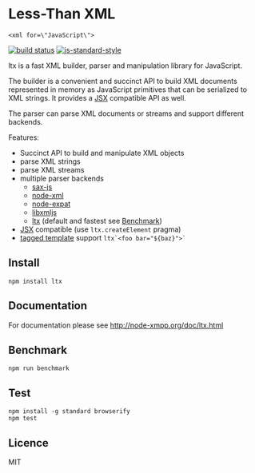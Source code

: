 # Less-Than XML

`<xml for=\"JavaScript\">`

[![build status](https://img.shields.io/travis/node-xmpp/ltx/master.svg?style=flat-square)](https://travis-ci.org/node-xmpp/ltx/branches)
[![js-standard-style](https://img.shields.io/badge/code%20style-standard-brightgreen.svg?style=flat-square)](http://standardjs.com/)

ltx is a fast XML builder, parser and manipulation library for JavaScript.

The builder is a convenient and succinct API to build XML documents represented in memory as JavaScript primitives that can be serialized to XML strings. It provides a [JSX](https://facebook.github.io/jsx/) compatible API as well.

The parser can parse XML documents or streams and support different backends.

Features:
* Succinct API to build and manipulate XML objects
* parse XML strings
* parse XML streams
* multiple parser backends
  * [sax-js](https://github.com/isaacs/sax-js)
  * [node-xml](https://github.com/dylang/node-xml)
  * [node-expat](https://github.com/node-xmpp/node-expat)
  * [libxmljs](https://github.com/polotek/libxmljs)
  * [ltx](https://github.com/node-xmpp/ltx/blob/master/lib/parsers/ltx.js) (default and fastest see [Benchmark](#benchmark))
* [JSX](https://facebook.github.io/jsx/) compatible (use `ltx.createElement` pragma)
* [tagged template](https://developer.mozilla.org/en/docs/Web/JavaScript/Reference/template_strings) support `` ltx`<foo bar="${baz}">` ``

## Install

`npm install ltx`

## Documentation

For documentation please see http://node-xmpp.org/doc/ltx.html

## Benchmark

```
npm run benchmark
```

## Test

```
npm install -g standard browserify
npm test
```

## Licence

MIT

